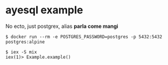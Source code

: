# ayesql example

No ecto, just postgrex, alias **parla come mangi**

    $ docker run --rm -e POSTGRES_PASSWORD=postgres -p 5432:5432 postgres:alpine

    $ iex -S mix
    iex(1)> Example.example()